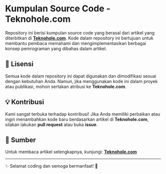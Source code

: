 # Kumpulan Source Code - Teknohole.com

Repository ini berisi kumpulan source code yang berasal dari artikel yang diterbitkan di **[Teknohole.com](https://teknohole.com)**. Kode dalam repository ini bertujuan untuk membantu pembaca memahami dan mengimplementasikan berbagai konsep pemrograman yang dibahas dalam artikel.

## 📜 Lisensi
Semua kode dalam repository ini dapat digunakan dan dimodifikasi sesuai dengan kebutuhan Anda. Namun, jika menggunakan kode ini dalam proyek atau publikasi, mohon sertakan atribusi ke **Teknohole.com**.

## 💡 Kontribusi
Kami sangat terbuka terhadap kontribusi! Jika Anda memiliki perbaikan atau ingin menambahkan kode baru berdasarkan artikel di **Teknohole.com**, silakan lakukan **pull request** atau buka **issue**.

## 🔗 Sumber
Untuk membaca artikel selengkapnya, kunjungi: **[Teknohole.com](https://teknohole.com/article)**

---

✨ Selamat coding dan semoga bermanfaat! 🚀

